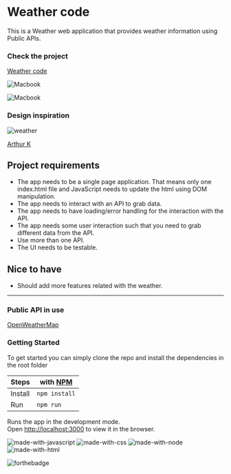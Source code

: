 # Weather code

This is a Weather web application that provides weather information using Public APIs.

### Check the project

[Weather code](https://weather-code-ie8zr14mb-claudiadewindt.vercel.app/)

![Macbook](https://user-images.githubusercontent.com/55986532/150656575-d79344c5-ccbf-4c9d-8ba6-5f8fd698623c.png)

![Macbook](https://user-images.githubusercontent.com/55986532/150647110-ac961ffe-d722-4fcc-88fe-a9f9144cccf9.png)


### Design inspiration

<img alt="weather" src="https://cdn.dribbble.com/users/2158940/screenshots/7118235/media/1ea59d43e8e99a529220bed091f8eb84.png?compress=1&resize=1200x900" />

[Arthur K](https://dribbble.com/thearthurk)

## Project requirements

- The app needs to be a single page application. That means only one index.html file and JavaScript needs to update the html using DOM manipulation.
- The app needs to interact with an API to grab data.
- The app needs to have loading/error handling for the interaction with the API.
- The app needs some user interaction such that you need to grab different data from the API.
- Use more than one API.
- The UI needs to be testable.

## Nice to have

- Should add more features related with the weather.

---

### Public API in use

[OpenWeatherMap](https://openweathermap.org/api) <br>

### Getting Started

To get started you can simply clone the repo and install the dependencies in the root folder

| Steps   | with [NPM](https://www.npmjs.com/) |
| ------- | ---------------------------------- |
| Install | `npm install`                      |
| Run     | `npm run`                      |

Runs the app in the development mode.<br />
Open [http://localhost:3000](http://localhost:3000) to view it in the browser.

![made-with-javascript](https://user-images.githubusercontent.com/55986532/155530573-dec8f379-92f8-429d-ae78-dfd70045881b.svg)
![made-with-css](https://user-images.githubusercontent.com/55986532/155530576-eaea2581-4588-4750-ac88-87ff310e1652.svg)
![made-with-node](https://user-images.githubusercontent.com/55986532/155530578-baf7fa40-7500-468a-8050-68da4381da4d.svg)
![made-with-html](https://user-images.githubusercontent.com/55986532/155530580-d5f828b1-b466-4991-8a94-d34b948a9b4d.svg)

![forthebadge](https://forthebadge.com/images/badges/built-with-love.svg)


